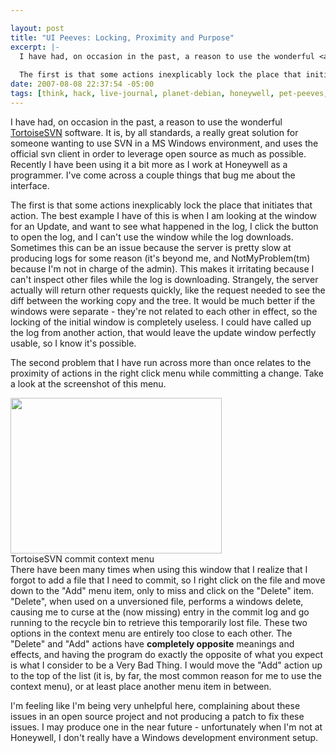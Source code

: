 ```yaml
--- 

layout: post
title: "UI Peeves: Locking, Proximity and Purpose"
excerpt: |-
  I have had, on occasion in the past, a reason to use the wonderful <a href="http://tortoisesvn.tigris.org/">TortoiseSVN</a> software.  It is, by all standards, a really great solution for someone wanting to use SVN in a MS Windows environment, and uses the official svn client in order to leverage open source as much as possible.  Recently I have been using it a bit more as I work at Honeywell as a programmer.  I've come across a couple things that bug me about the interface.
  
  The first is that some actions inexplicably lock the place that initiates that action.
date: 2007-08-08 22:37:54 -05:00
tags: [think, hack, live-journal, planet-debian, honeywell, pet-peeves, user-interfaces, windows, coding, scm, subversion, tortoisesvn]
---
```

I have had, on occasion in the past, a reason to use the wonderful <a href="http://tortoisesvn.tigris.org/">TortoiseSVN</a> software.  It is, by all standards, a really great solution for someone wanting to use SVN in a MS Windows environment, and uses the official svn client in order to leverage open source as much as possible.  Recently I have been using it a bit more as I work at Honeywell as a programmer.  I've come across a couple things that bug me about the interface.

The first is that some actions inexplicably lock the place that initiates that action. The best example I have of this is when I am looking at the window for an Update, and want to see what happened in the log, I click the button to open the log, and I can't use the window while the log downloads.   Sometimes this can be an issue because the server is pretty slow at producing logs for some reason (it's beyond me, and NotMyProblem(tm) because I'm not in charge of the admin).   This makes it irritating because I can't inspect other files while the log is downloading.  Strangely, the server actually will return other requests quickly, like the request needed to see the diff between the working copy and the tree.  It would be much better if the windows were separate - they're not related to each other in effect, so the locking of the initial window is completely useless.  I could have called up the log from another action, that would leave the update window perfectly usable, so I know it's possible.

The second problem that I have run across more than once relates to the proximity of actions in the right click menu while committing a change.  Take a look at the screenshot of this menu.
<div class="serendipity_imageComment_right" style="width: 338px;">
<div class="serendipity_imageComment_img"><!-- s9ymdb:23 --><img src="/wp-content/uploads/random/stupidcontextmenu.png" alt="" width="338" height="249" /></div>
<div class="serendipity_imageComment_txt">TortoiseSVN commit context menu</div>
</div>
There have been many times when using this window that I realize that I forgot to add a file that I need to commit, so I right click on the file and move down to the "Add" menu item, only to miss and click on the "Delete" item.  "Delete", when used on a unversioned file, performs a windows delete, causing me to curse at the (now missing) entry in the commit log and go running to the recycle bin to retrieve this temporarily lost file.  These two options in the context menu are entirely too close to each other.  The "Delete" and "Add" actions have <strong>completely opposite</strong> meanings and effects, and having the program do exactly the opposite of what you expect is what I consider to be a Very Bad Thing.  I would move the "Add" action up to the top of the list (it is, by far, the most common reason for me to use the context menu), or at least place another menu item in between.

I'm feeling like I'm being very unhelpful here, complaining about these issues in an open source project and not producing a patch to fix these issues.  I may produce one in the near future - unfortunately when I'm not at Honeywell, I don't really have a Windows development environment setup.
